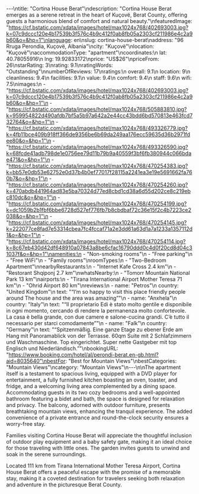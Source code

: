 ---\ntitle: "Cortina House Berat"\ndescription: "Cortina House Berat emerges as a serene retreat in the heart of Kuçovë, Berat County, offering guests a harmonious blend of comfort and natural beauty."\nfeaturedImage: "https://cf.bstatic.com/xdata/images/hotel/max1024x768/402693003.jpg?k=07c9dccc120e4b17539b3f576c4b9c412f0ab8fb05a2303cf211986e4c2a9b60&o=&hp=1"\nlanguage: en\nslug: cortina-house-berat\naddress: "96 Rruga Perondia, Kuçovë, Albania"\ncity: "Kuçovë"\nlocation: "Kuçovë"\naccommodationType: "apartment"\ncoordinates:\n  lat: 40.78055916\n  lng: 19.92833172\nprice: "US$26"\npriceFrom: 26\nstarRating: 3\nrating: 9.1\nratingWords: "Outstanding"\nnumberOfReviews: 17\nratings:\n  overall: 9.1\n  location: 9\n  cleanliness: 9.4\n  facilities: 9.1\n  value: 9.4\n  comfort: 9.4\n  staff: 9.6\n  wifi: 7.5\nimages:\n  - "https://cf.bstatic.com/xdata/images/hotel/max1024x768/402693003.jpg?k=07c9dccc120e4b17539b3f576c4b9c412f0ab8fb05a2303cf211986e4c2a9b60&o=&hp=1"\n  - "https://cf.bstatic.com/xdata/images/hotel/max1024x768/505883810.jpg?k=959954822d490afdb7bf5a5b97a642a2e44cc43bdd6bd570813e463fcd732764&o=&hp=1"\n  - "https://cf.bstatic.com/xdata/images/hotel/max1024x768/493326779.jpg?k=4fb11bce409b918ff366de9356be6b69da249aa176ecc59635d36b2971fdee80&o=&hp=1"\n  - "https://cf.bstatic.com/xdata/images/hotel/max1024x768/493326590.jpg?k=68fcde41adb798de1e0756ee79d11b79b9a40559f3bf6fb380944c066bdae471&o=&hp=1"\n  - "https://cf.bstatic.com/xdata/images/hotel/max1024x768/470254383.jpg?k=bb57e0db53e62752e0d37b4b0ef77017f28115a2241ea3e19e5691662fa760b7&o=&hp=1"\n  - "https://cf.bstatic.com/xdata/images/hotel/max1024x768/470254260.jpg?k=470abdb441964ad83e5ba70324d77ed8cbd1cd38a6d55d202ce8c219ebc810dc&o=&hp=1"\n  - "https://cf.bstatic.com/xdata/images/hotel/max1024x768/470254199.jpg?k=dc1059b2b1fbf6bbe6728d527ef776fb7b8cbdbaf72c36e15f2c4b7223ce2038&o=&hp=1"\n  - "https://cf.bstatic.com/xdata/images/hotel/max1024x768/470254145.jpg?k=222077ce8fad7e53314cbea7fc4fccaf71a2e3dd61a63d1a7a1233a1357112d1&o=&hp=1"\n  - "https://cf.bstatic.com/xdata/images/hotel/max1024x768/470254114.jpg?k=8c67eb430d42df648910a07843a8be6cfac16790ddd0c4d0f20cd8d04c31037f&o=&hp=1"\namenities:\n  - "Non-smoking rooms"\n  - "Free parking"\n  - "Free WiFi"\n  - "Family rooms"\nroomTypes:\n  - "Two-Bedroom Apartment"\nnearbyRestaurants:\n  - "Internet Kafe Cross 2.4 km"\n  - "Restorant Shqiponj 2.7 km"\nwhatsNearby:\n  - "Tomorr Mountain National Park 13 km"\nairports:\n  - "Tirana International Airport Mother Teresa 71 km"\n  - "Ohrid Airport 80 km"\nreviews:\n  - name: "Petros"\n    country: "United Kingdom"\n    text: "“I’m so happy to visit this place friendly people around The house and the area was amazing”"\n  - name: "Anxhela"\n    country: "Italy"\n    text: "“Il proprietario Edi è stato molto gentile e disponibile in ogni momento, cercando di rendere la permanenza molto confortevole. La casa è bella grande, con due camere e salone-cucina grandi. C’è tutto il necessario per starci comodamente”"\n  - name: "Falk"\n    country: "Germany"\n    text: "“Spitzenmäßig. Eine ganze Etage zu ebener Erde am Hang mit Panoramablick von der Terrasse. 60qm Suite mit 2 Schlafzimmern und Waschmaschine. Top eingerichtet. Super nette Gastgeber mit top Englisch und Niederländisch.”"\nbookingURL: "https://www.booking.com/hotel/al/perondi-berat.en-gb.html?aid=8035640"\nbestFor: "Best for Mountain Views"\nbestCategories: "Mountain Views"\ncategory: "Mountain Views"\n---\n\nThe apartment itself is a testament to spacious living, equipped with a DVD player for entertainment, a fully furnished kitchen boasting an oven, toaster, and fridge, and a welcoming living area complemented by a dining space. Accommodating guests in its two cozy bedrooms and a well-appointed bathroom featuring a bidet and bath, the space is designed for relaxation and privacy. The balcony, adorned with outdoor furniture, presents breathtaking mountain views, enhancing the tranquil experience. The added convenience of a private entrance and round-the-clock security ensures a worry-free stay.

Families visiting Cortina House Berat will appreciate the thoughtful inclusion of outdoor play equipment and a baby safety gate, making it an ideal choice for those traveling with little ones. The garden invites guests to unwind and soak in the serene surroundings.

Located 111 km from Tirana International Mother Teresa Airport, Cortina House Berat offers a peaceful escape with the promise of a memorable stay, making it a coveted destination for travelers seeking both relaxation and adventure in the picturesque Berat County.